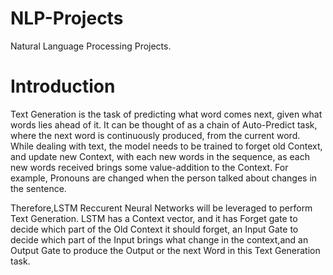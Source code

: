 # NLP-Projects
Natural Language Processing Projects.
# Introduction

Text Generation is the task of predicting what word comes next, given what words lies ahead of it. It can be thought of as a chain of Auto-Predict task, where the next word is continuously produced, from the current word. While dealing with text, the model needs to be trained to forget old Context, and update new Context, with each new words in the sequence, as each new words received brings some value-addition to the Context. For example, Pronouns are changed when the person talked about changes in the sentence.

Therefore,LSTM Reccurent Neural Networks will be leveraged to perform Text Generation. LSTM has a Context vector, and it has Forget gate to decide which part of the Old Context it should forget, an Input Gate to decide which part of the Input brings what change in the context,and an Output Gate to produce the Output or the next Word in this Text Generation task.
